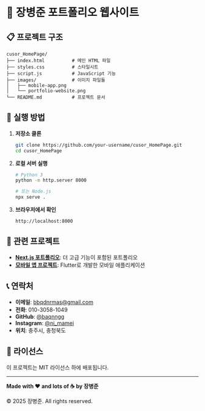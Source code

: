 # 🚀 장병준 포트폴리오 웹사이트

## 📋 프로젝트 구조

```
cusor_HomePage/
├── index.html          # 메인 HTML 파일
├── styles.css          # 스타일시트
├── script.js           # JavaScript 기능
├── images/             # 이미지 파일들
│   ├── mobile-app.png
│   └── portfolio-website.png
└── README.md           # 프로젝트 문서
```

## 🚀 실행 방법

1. **저장소 클론**
   ```bash
   git clone https://github.com/your-username/cusor_HomePage.git
   cd cusor_HomePage
   ```

2. **로컬 서버 실행**
   ```bash
   # Python 3
   python -m http.server 8000
   
   # 또는 Node.js
   npx serve .
   ```

3. **브라우저에서 확인**
   ```
   http://localhost:8000
   ```

## 🔗 관련 프로젝트

- **[Next.js 포트폴리오](https://portfolio-git-main-baqnnggs-projects.vercel.app/)**: 더 고급 기능이 포함된 포트폴리오
- **[모바일 앱 프로젝트](https://chungju-hanip.vercel.app/)**: Flutter로 개발한 모바일 애플리케이션

## 📞 연락처

- **이메일**: bbqdnrmas@gmail.com
- **전화**: 010-3058-1049
- **GitHub**: [@baqnngg](https://github.com/baqnngg)
- **Instagram**: [@ni_mamei](https://www.instagram.com/ni_mamei)
- **위치**: 충주시, 충청북도

## 📄 라이선스

이 프로젝트는 MIT 라이선스 하에 배포됩니다.

---

**Made with ❤️ and lots of ☕ by 장병준**

© 2025 장병준. All rights reserved. 
